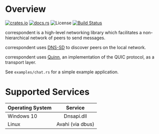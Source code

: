 # Overview

[![crates.io](https://img.shields.io/crates/v/correspondent.svg)](https://crates.io/crates/correspondent)
[![docs.rs](https://docs.rs/correspondent/badge.svg)](https://docs.rs/correspondent/)
![License](https://img.shields.io/crates/l/correspondent?color=blueviolet)
[![Build Status](https://github.com/geeklint/correspondent/workflows/Rust/badge.svg)](https://github.com/geeklint/correspondent/actions)

correspondent is a high-level networking library which facilitates a
non-hierarchical network of peers to send messages.

correspondent uses
[DNS-SD](https://en.wikipedia.org/wiki/Zero-configuration_networking#DNS-based_service_discovery)
to discover peers on the local network.

correspondent uses [Quinn](https://github.com/quinn-rs/quinn), an
implementation of the QUIC protocol, as a transport layer.

See `examples/chat.rs` for a simple example application.

# Supported Services

| Operating System | Service          |
| ---------------- |:----------------:|
| Windows 10       | Dnsapi.dll       |
| Linux            | Avahi (via dbus) |

